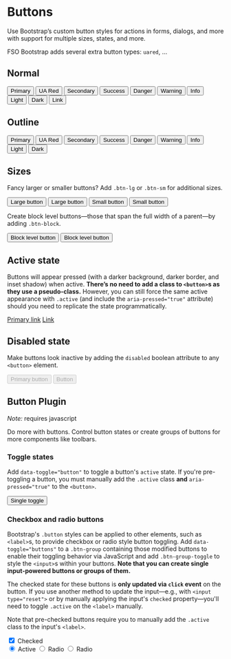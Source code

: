 # Buttons

<p class="lead">Use Bootstrap’s custom button styles for actions in forms, dialogs, and more with support for multiple sizes, states, and more.</p>

FSO Bootstrap adds several extra button types: `uared`, ...

## Normal

<example>
    <button type="button" class="btn btn-primary">Primary</button>
    <button type="button" class="btn btn-uared">UA Red</button>
    <button type="button" class="btn btn-secondary">Secondary</button>
    <button type="button" class="btn btn-success">Success</button>
    <button type="button" class="btn btn-danger">Danger</button>
    <button type="button" class="btn btn-warning">Warning</button>
    <button type="button" class="btn btn-info">Info</button>
    <button type="button" class="btn btn-light">Light</button>
    <button type="button" class="btn btn-dark">Dark</button>
    <button type="button" class="btn btn-link">Link</button>
</example>

## Outline

<example>
    <button type="button" class="btn btn-outline-primary">Primary</button>
    <button type="button" class="btn btn-outline-uared">UA Red</button>
    <button type="button" class="btn btn-outline-secondary">Secondary</button>
    <button type="button" class="btn btn-outline-success">Success</button>
    <button type="button" class="btn btn-outline-danger">Danger</button>
    <button type="button" class="btn btn-outline-warning">Warning</button>
    <button type="button" class="btn btn-outline-info">Info</button>
    <button type="button" class="btn btn-outline-light">Light</button>
    <button type="button" class="btn btn-outline-dark">Dark</button>
</example>

## Sizes

Fancy larger or smaller buttons? Add `.btn-lg` or `.btn-sm` for additional sizes.

<example>
    <button type="button" class="btn btn-primary btn-lg">Large button</button>
    <button type="button" class="btn btn-secondary btn-lg">Large button</button>
</example>

<example>
    <button type="button" class="btn btn-primary btn-sm">Small button</button>
    <button type="button" class="btn btn-secondary btn-sm">Small button</button>
</example>

Create block level buttons—those that span the full width of a parent—by adding `.btn-block`.

<example>
    <button type="button" class="btn btn-primary btn-lg btn-block">Block level button</button>
    <button type="button" class="btn btn-secondary btn-lg btn-block">Block level button</button>
</example>

## Active state

Buttons will appear pressed (with a darker background, darker border, and inset shadow) when active. **There’s no need to add a class to `<button>`s as they use a pseudo-class.** However, you can still force the same active appearance with `.active` (and include the `aria-pressed="true"` attribute) should you need to replicate the state programmatically.

<example>
    <a href="#" class="btn btn-primary btn-lg active" role="button" aria-pressed="true">Primary link</a>
    <a href="#" class="btn btn-secondary btn-lg active" role="button" aria-pressed="true">Link</a>
</example>

## Disabled state

Make buttons look inactive by adding the `disabled` boolean attribute to any `<button>` element.

<example>
    <button type="button" class="btn btn-lg btn-primary" disabled>Primary button</button>
    <button type="button" class="btn btn-secondary btn-lg" disabled>Button</button>
</example>

## Button Plugin

*Note:* requires javascript

Do more with buttons. Control button states or create groups of buttons for more components like toolbars.

### Toggle states


Add `data-toggle="button"` to toggle a button's `active` state. If you're pre-toggling a button, you must manually add the `.active` class **and** `aria-pressed="true"` to the `<button>`.

<example>
    <button type="button" class="btn btn-primary" data-toggle="button" aria-pressed="false" autocomplete="off">
        Single toggle
    </button>
</example>

### Checkbox and radio buttons

Bootstrap's `.button` styles can be applied to other elements, such as `<label>`s, to provide checkbox or radio style button toggling. Add `data-toggle="buttons"` to a `.btn-group` containing those modified buttons to enable their toggling behavior via JavaScript and add `.btn-group-toggle` to style the `<input>`s within your buttons. **Note that you can create single input-powered buttons or groups of them.**

The checked state for these buttons is **only updated via `click` event** on the button. If you use another method to update the input—e.g., with `<input type="reset">` or by manually applying the input's `checked` property—you'll need to toggle `.active` on the `<label>` manually.

Note that pre-checked buttons require you to manually add the `.active` class to the input's `<label>`.

<example>
    <div class="btn-group-toggle" data-toggle="buttons">
        <label class="btn btn-secondary active">
            <input type="checkbox" checked autocomplete="off"> Checked
        </label>
    </div>
</example>

<example>
    <div class="btn-group btn-group-toggle" data-toggle="buttons">
        <label class="btn btn-secondary active">
            <input type="radio" name="options" id="option1" autocomplete="off" checked> Active
        </label>
        <label class="btn btn-secondary">
            <input type="radio" name="options" id="option2" autocomplete="off"> Radio
        </label>
        <label class="btn btn-secondary">
            <input type="radio" name="options" id="option3" autocomplete="off"> Radio
        </label>
    </div>
</example>
